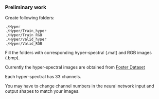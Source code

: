 ### Preliminary work

Create following folders:

```
./Hyper
./Hyper/Train_hyper
./Hyper/Train_RGB
./Hyper/Valid_hyper
./Hyper/Valid_RGB
```

Fill the folders with corresponding hyper-spectral (.mat) and RGB images (.bmp).

Currently the hyper-spectral images are obtained from [Foster Dataset](https://personalpages.manchester.ac.uk/staff/d.h.foster/Local_Illumination_HSIs/Local_Illumination_HSIs_2015.html?fbclid=IwAR117m2-52UWDulH1HERqGf6IwP7PH3rPWrMyi7jnGkxVN_JGUOxcITPb1w)

Each hyper-spectral has 33 channels.

You may have to change channel numbers in the neural network input and output shapes to match your images.
